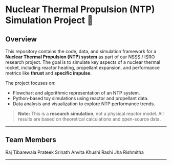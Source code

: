 # Nuclear Thermal Propulsion (NTP) Simulation Project 🚀

## Overview
This repository contains the code, data, and simulation framework for a **Nuclear Thermal Propulsion (NTP) system** as part of our NSSS / ISRO research project. The goal is to simulate key aspects of a nuclear thermal rocket, including reactor heating, propellant expansion, and performance metrics like **thrust** and **specific impulse**.  

The project focuses on:
- Flowchart and algorithmic representation of an NTP system.
- Python-based toy simulations using reactor and propellant data.
- Data analysis and visualization to explore NTP performance trends.

> **Note:** This is a **research simulation**, not a physical reactor model. All results are based on theoretical calculations and open-source data.

---

## Team Members
Raj Tibarewala
Prateek Srinath
Anvita
Khushi
Rashi Jha
Rishmitha

---